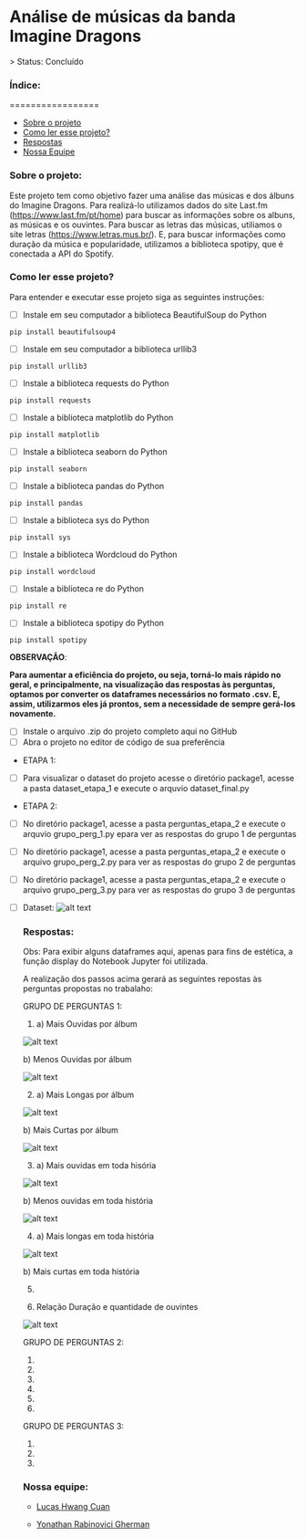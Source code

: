 <h1>Análise de músicas da banda Imagine Dragons</h1>
> Status: Concluído

<h3>Índice:</h3>
=================

   * [Sobre o projeto](#sobre)
   * [Como ler esse projeto?](#como-ler)
   * [Respostas](#respostas)
   * [Nossa Equipe](#equipe)



<h3 id=sobre>Sobre o projeto:</h3>

Este projeto tem como objetivo fazer uma análise das músicas e dos álbuns do Imagine Dragons.
Para realizá-lo utilizamos dados do site Last.fm (https://www.last.fm/pt/home) para buscar as informações sobre os albuns, as músicas e os ouvintes.
Para buscar as letras das músicas, utiliamos o site letras (https://www.letras.mus.br/).
E, para buscar informações como duração da música e popularidade, utilizamos a biblioteca spotipy, que é conectada a API do Spotify.


<h3 id=como-ler>Como ler esse projeto?</h3>
Para entender e executar esse projeto siga as seguintes instruções:
  
- [ ] Instale em seu computador a biblioteca BeautifulSoup do Python
  
```
pip install beautifulsoup4
```

- [ ] Instale em seu computador a biblioteca urllib3
  
```
pip install urllib3
``` 
- [ ] Instale a biblioteca requests do Python
  
```
pip install requests
```
  
- [ ] Instale a biblioteca matplotlib do Python
  
```
pip install matplotlib
```
  
- [ ] Instale a biblioteca seaborn do Python
  
```
pip install seaborn
```

- [ ] Instale a biblioteca pandas do Python
  
```
pip install pandas
```

- [ ] Instale a biblioteca sys do Python
  
```
pip install sys
```


- [ ] Instale a biblioteca Wordcloud do Python
  
```
pip install wordcloud
```

- [ ] Instale a biblioteca re do Python
  
```
pip install re
```

- [ ] Instale a biblioteca spotipy do Python
  
```
pip install spotipy
```

<strong>OBSERVAÇÃO</strong>:

<strong>Para aumentar a eficiência do projeto, ou seja, torná-lo mais rápido no geral, e principalmente, na visualização das respostas às perguntas, optamos por
converter os dataframes necessários no formato .csv. E, assim, utilizarmos eles já prontos, sem a necessidade de sempre gerá-los novamente.</strong>


- [ ] Instale o arquivo .zip do projeto completo aqui no GitHub
- [ ] Abra o projeto no editor de código de sua preferência
- ETAPA 1:
- [ ] Para visualizar o dataset do projeto acesse o diretório package1, acesse a pasta dataset_etapa_1 e execute o arquvio dataset_final.py 
- ETAPA 2:
- [ ] No diretório package1, acesse a pasta perguntas_etapa_2 e execute o arquvio grupo_perg_1.py epara ver as respostas do grupo 1 de perguntas
- [ ] No diretório package1, acesse a pasta perguntas_etapa_2 e execute o arquivo grupo_perg_2.py para ver as respostas do grupo 2 de perguntas
- [ ] No diretório package1, acesse a pasta perguntas_etapa_2 e execute o arquivo grupo_perg_3.py para ver as respostas do grupo 3 de perguntas

- [ ] Dataset:
  ![alt text](https://github.com/yonirg/Analise-de-Musicas/blob/unida/imgs/dataset.PNG)


  <h3 id=respostas>Respostas:</h3>
  Obs: Para exibir alguns dataframes aqui, apenas para fins de estética, a função display do Notebook Jupyter foi utilizada.

  A realização dos passos acima gerará as seguintes repostas às perguntas propostas no trabalaho:
  
  GRUPO DE PERGUNTAS 1:
  
  1) a) Mais Ouvidas por álbum
  
  
  ![alt text](https://github.com/yonirg/Analise-de-Musicas/blob/unida/imgs/grp1/1a.PNG)
  
  
  
  b) Menos Ouvidas por álbum
  
  
  ![alt text](https://github.com/yonirg/Analise-de-Musicas/blob/unida/imgs/grp1/1b.PNG)
  
  
  2) a) Mais Longas por álbum
  
  
  ![alt text](https://github.com/yonirg/Analise-de-Musicas/blob/unida/imgs/grp1/2a.PNG)
  
  
  
  b) Mais Curtas por álbum
  
  
  ![alt text](https://github.com/yonirg/Analise-de-Musicas/blob/unida/imgs/grp1/2b.PNG)
  
  
  3) a) Mais ouvidas em toda hisória
  
  
  ![alt text](https://github.com/yonirg/Analise-de-Musicas/blob/unida/imgs/3a.png)
  
  
  
  
  b) Menos ouvidas em toda história
  
  
  ![alt text](https://github.com/yonirg/Analise-de-Musicas/blob/unida/imgs/grp1/3b.PNG)
  
  
  
  4) a) Mais longas em toda história
   
   
   ![alt text](https://github.com/yonirg/Analise-de-Musicas/blob/unida/imgs/grp1/3b.PNG)

  
  
  b) Mais curtas em toda história
  
  
  5)
  
  
  6) Relação Duração e quantidade de ouvintes
  
  ![alt text](https://github.com/yonirg/Analise-de-Musicas/blob/unida/imgs/grp1/6.png)
  
  GRUPO DE PERGUNTAS 2:
  
  1)
  
  
  2)
  
  
  3)
  
  
  4)
  
  
  5)
  
  
  6)
  
  
  GRUPO DE PERGUNTAS 3:
  
  1)
  
  
  2)
  
  
  3)
  
  
  <h3 id=equipe>Nossa equipe:</h3>
  
  
  * [Lucas Hwang Cuan](https://github.com/Lhc128)

  * [Yonathan Rabinovici Gherman](https://github.com/yonirg)
   
